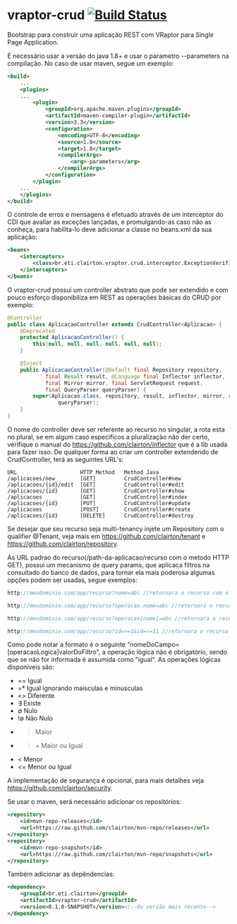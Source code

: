 # vraptor-crud [![Build Status](https://travis-ci.org/clairton/vraptor-crud.svg?branch=master)](https://travis-ci.org/clairton/vraptor-crud)
Bootstrap para construir uma aplicação REST com VRaptor para Single Page Application.

É necessário usar a versão do java 1.8+ e usar o parametro --parameters na compilação.
No caso de usar maven, segue um exemplo:
```xml
<build>
	...
	<plugins>
	...
		<plugin>
			<groupId>org.apache.maven.plugins</groupId>
			<artifactId>maven-compiler-plugin</artifactId>
			<version>3.3</version>
			<configuration>
				<encoding>UTF-8</encoding>
				<source>1.8</source>
				<target>1.8</target>
				<compilerArgs>
					<arg>-parameters</arg>
				</compilerArgs>
			</configuration>
		</plugin>
	...
	</plugins>
</build>
```
O controle de erros e mensagens é efetuado através de um interceptor do CDI que avaliar as exceções lançadas,
e promulgando-as caso não as conheça, para habilita-lo deve adicionar a classe no beans.xml da sua aplicação:

```xml
<beans>
	<interceptors>
		<class>br.eti.clairton.vraptor.crud.interceptor.ExceptionVerifierInterceptor</class>
	</interceptors>
</beans>
```


O vraptor-crud possui um controller abstrato que pode ser extendido e com pouco esforço disponibiliza
em REST as operações básicas do CRUD por exemplo:
```java
@Controller
public class AplicacaoController extends CrudController<Aplicacao> {
	@Deprecated
	protected AplicacaoController() {
		this(null, null, null, null, null, null);
	}

	@Inject
	public AplicacaoController(@Default final Repository repository,
			final Result result, @Language final Inflector inflector,
			final Mirror mirror, final ServletRequest request,
			final QueryParser queryParser) {
		super(Aplicacao.class, repository, result, inflector, mirror, request,
				queryParser);
	}
}
```
O nome do controller deve ser referente ao recurso no singular, a rota esta no plural, se em algum caso
especificos a pluralização não der certo, verifique o manual do https://github.com/clairton/inflector
que é a lib usada para fazer isso.
De qualquer forma ao criar um controller extendendo de CrudController, terá as seguintes URL's:
```http
URL                    HTTP Method   Method Java
/aplicacoes/new        [GET]         CrudController#new
/aplicacoes/{id}/edit  [GET]         CrudController#edit
/aplicacoes/{id}       [GET]         CrudController#show
/aplicacoes            [GET]         CrudController#index
/aplicacoes/{id}       [PUT]         CrudController#update
/aplicacoes            [POST]        CrudController#create
/aplicacoes/{id}       [DELETE]      CrudController#destroy

``` 

Se desejar que seu recurso seja multi-tenancy injete um Repository com o qualifier @Tenant, veja mais em
https://github.com/clairton/tenant e https://github.com/clairton/repository.

As URL padrao do recurso(/path-da-aplicacao/recurso com o metodo HTTP GET), possui um mecanismo de query params, 
que aplicaca filtros na consultado do banco de dados, para tornar ela mais poderosa algumas opções podem ser usadas,
segue exemplos:
```java
http://meudominio.com/app/recurso?nome=abc //retornara o recurso com o nome igual a "abc"

http://meudominio.com/app/recurso?operacao.nome=abc //retornara o recurso com o nome da operacao igual a "abc"

http://meudominio.com/app/recurso?operacao[nome]=abc //retornara o recurso com o nome da operacao igual a "abc"

http://meudominio.com/app/recurso?id=>=1&id=<=11 //retornara o recurso com o id entre 1 e 11
```
Como pode notar a formato é o seguinte "nomeDoCampo=[operacaoLogica]valorDoFiltro", a operação lógica
não é obrigatório, sendo que se não for informada é assumida como "igual".
As operações lógicas disponíveis são:
* == Igual
* =* Igual ignorando maisculas e minusculas
* <> Diferente
* ∃  Existe
* ∅  Nulo
* !∅ Não Nulo
* >  Maior
* >= Maior ou Igual
* <  Menor
* <= Menor ou Igual

A implementação de segurança é opcional, para mais detalhes veja https://github.com/clairton/security.


Se usar o maven, será necessário adicionar os repositórios:
```xml
<repository>
	<id>mvn-repo-releases</id>
	<url>https://raw.github.com/clairton/mvn-repo/releases</url>
</repository>
<repository>
	<id>mvn-repo-snapshot</id>
	<url>https://raw.github.com/clairton/mvn-repo/snapshots</url>
</repository>
```
 Também adicionar as depêndencias:
```xml
<dependency>
    <groupId>br.eti.clairton</groupId>
    <artifactId>vraptor-crud</artifactId>
    <version>0.1.0-SNAPSHOT</version><!--Ou versão mais recente-->
</dependency>
```
